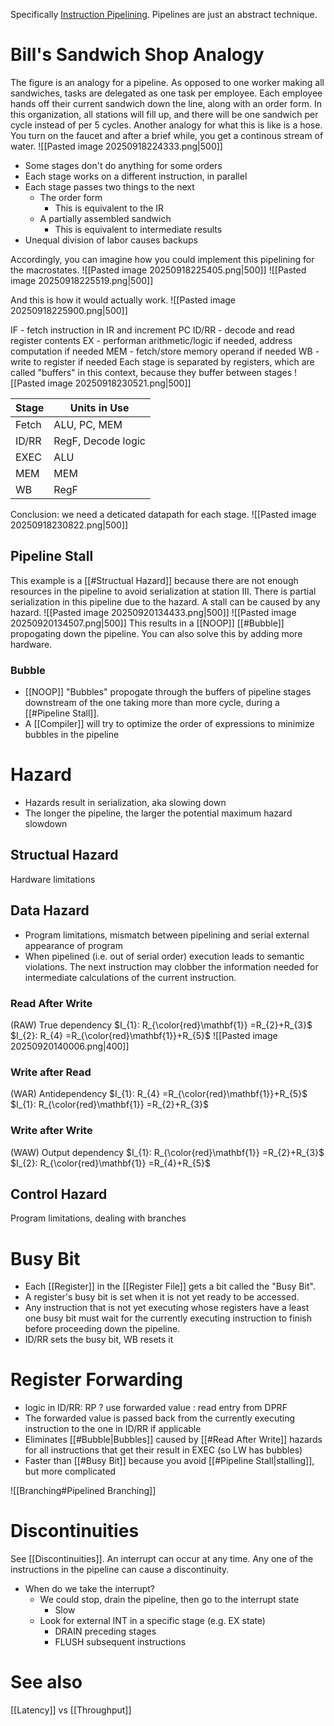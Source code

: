 Specifically [Instruction Pipelining](https://en.wikipedia.org/wiki/Instruction_pipelining). Pipelines are just an abstract technique.
# Bill's Sandwich Shop Analogy
The figure is an analogy for a pipeline. As opposed to one worker making all sandwiches, tasks are delegated as one task per employee. Each employee hands off their current sandwich down the line, along with an order form. In this organization, all stations will fill up, and there will be one sandwich per cycle instead of per 5 cycles. Another analogy for what this is like is a hose. You turn on the faucet and after a brief while, you get a continous stream of water.
![[Pasted image 20250918224333.png|500]]
* Some stages don't do anything for some orders
* Each stage works on a different instruction, in parallel
* Each stage passes two things to the next
	* The order form
		* This is equivalent to the IR
	* A partially assembled sandwich
		* This is equivalent to intermediate results
* Unequal division of labor causes backups

Accordingly, you can imagine how you could implement this pipelining for the macrostates.
![[Pasted image 20250918225405.png|500]]
![[Pasted image 20250918225519.png|500]]

And this is how it would actually work.
![[Pasted image 20250918225900.png|500]]

IF - fetch instruction in IR and increment PC
ID/RR - decode and read register contents
EX - performan arithmetic/logic if needed, address computation if needed
MEM - fetch/store memory operand if needed
WB - write to register if needed
Each stage is separated by registers, which are called "buffers" in this context, because they buffer between stages
![[Pasted image 20250918230521.png|500]]

| Stage | Units in Use       |
| ----- | ------------------ |
| Fetch | ALU, PC, MEM       |
| ID/RR | RegF, Decode logic |
| EXEC  | ALU                |
| MEM   | MEM                |
| WB    | RegF               |
Conclusion: we need a deticated datapath for each stage.
![[Pasted image 20250918230822.png|500]]

## Pipeline Stall
This example is a [[#Structual Hazard]] because there are not enough resources in the pipeline to avoid serialization at station III. There is partial serialization in this pipeline due to the hazard. A stall can be caused by any hazard.
![[Pasted image 20250920134433.png|500]]
![[Pasted image 20250920134507.png|500]]
This results in a [[NOOP]] [[#Bubble]] propogating down the pipeline. You can also solve this by adding more hardware.
### Bubble
* [[NOOP]] "Bubbles" propogate through the buffers of pipeline stages downstream of the one taking more than more cycle, during a [[#Pipeline Stall]].
* A [[Compiler]] will try to optimize the order of expressions to minimize bubbles in the pipeline

# Hazard
* Hazards result in serialization, aka slowing down
* The longer the pipeline, the larger the potential maximum hazard slowdown
## Structual Hazard
Hardware limitations
## Data Hazard
* Program limitations, mismatch between pipelining and serial external appearance of program
* When pipelined (i.e. out of serial order) execution leads to semantic violations. The next instruction may clobber the information needed for intermediate calculations of the current instruction.
### Read After Write
(RAW)
True dependency
$I_{1}: R_{\color{red}\mathbf{1}} =R_{2}+R_{3}$
$I_{2}: R_{4} =R_{\color{red}\mathbf{1}}+R_{5}$
![[Pasted image 20250920140006.png|400]]
### Write after Read
(WAR)
Antidependency
$I_{1}: R_{4} =R_{\color{red}\mathbf{1}}+R_{5}$
$I_{1}: R_{\color{red}\mathbf{1}} =R_{2}+R_{3}$
### Write after Write
(WAW)
Output dependency
$I_{1}: R_{\color{red}\mathbf{1}} =R_{2}+R_{3}$
$I_{2}: R_{\color{red}\mathbf{1}} =R_{4}+R_{5}$
## Control Hazard
Program limitations, dealing with branches

# Busy Bit
* Each [[Register]] in the [[Register File]] gets a bit called the "Busy Bit". 
* A register's busy bit is set when it is not yet ready to be accessed. 
* Any instruction that is not yet executing whose registers have a least one busy bit must wait for the currently executing instruction to finish before proceeding down the pipeline.
* ID/RR sets the busy bit, WB resets it
# Register Forwarding
* logic in ID/RR: RP ? use forwarded value : read entry from DPRF
* The forwarded value is passed back from the currently executing instruction to the one in ID/RR if applicable
* Eliminates [[#Bubble|Bubbles]] caused by [[#Read After Write]] hazards for all instructions that get their result in EXEC (so LW has bubbles)
* Faster than [[#Busy Bit]] because you avoid [[#Pipeline Stall|stalling]], but more complicated

![[Branching#Pipelined Branching]]
# Discontinuities
See [[Discontinuities]].
An interrupt can occur at any time.
Any one of the instructions in the pipeline can cause a discontinuity.
* When do we take the interrupt?
	* We could stop, drain the pipeline, then go to the interrupt state
		* Slow
	* Look for external INT in a specific stage (e.g. EX state)
		* DRAIN preceding stages
		* FLUSH subsequent instructions

# See also
[[Latency]] vs [[Throughput]]